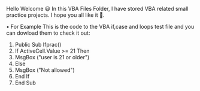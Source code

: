 Hello Welcome 😃
In this VBA Files Folder, I have stored VBA related small practice projects.
I hope you all like it 🙌.

•	For Example This is the code to the VBA if,case and loops test file and you can dowload them to check it out:

1.	Public Sub Ifprac()
2.	If ActiveCell.Value >= 21 Then
3.	MsgBox ("user is 21 or older")
4.	Else
5.	MsgBox ("Not allowed")
6.	End If  
7.	End Sub


